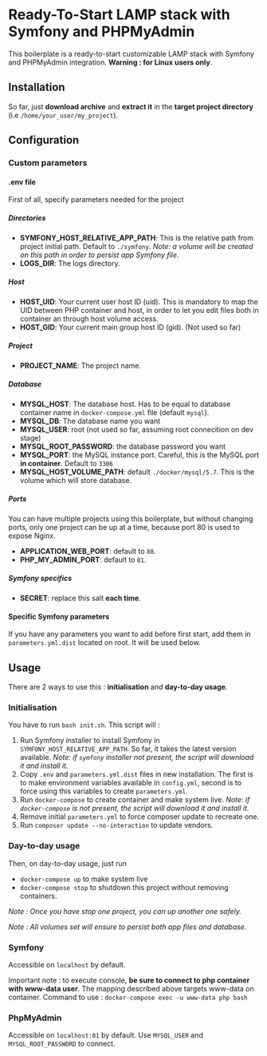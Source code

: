 # Ready-To-Start LAMP stack with Symfony and PHPMyAdmin
This boilerplate is a ready-to-start customizable LAMP stack with Symfony and PHPMyAdmin integration. 
__Warning : for Linux users only__.

## Installation
So far, just __download archive__ and __extract it__ in the __target project directory__ (i.e `/home/your_user/my_project`).

## Configuration
### Custom parameters

#### .env file
First of all, specify parameters needed for the project

##### Directories
- __SYMFONY_HOST_RELATIVE_APP_PATH__: This is the relative path from project initial path. Default to `./symfony`. _Note: a volume will be created on this path in order to persist app Symfony file_. 
- __LOGS_DIR__: The logs directory.

##### Host
- __HOST_UID__: Your current user host ID (uid). This is mandatory to map the UID between PHP container and host, in order to let you edit files both in container an through host volume access.
- __HOST_GID__: Your current main group host ID (gid). (Not used so far)

##### Project
- __PROJECT_NAME__: The project name.

##### Database
- __MYSQL_HOST__: The database host. Has to be equal to database container name in `docker-compose.yml` file (default `mysql`).    
- __MYSQL_DB__: The database name you want
- __MYSQL_USER__: root (not used so far, assuming root connecition on dev stage)
- __MYSQL_ROOT_PASSWORD__: the database password you want 
- __MYSQL_PORT__: the MySQL instance port. Careful, this is the MySQL port __in container__. Default to `3306`  
- __MYSQL_HOST_VOLUME_PATH__: default `./docker/mysql/5.7`. This is the volume which will store database.

##### Ports    

You can have multiple projects using this boilerplate, but without changing ports, only one project can be up at a time, because port 80 is used to expose Nginx.

- __APPLICATION_WEB_PORT__: default to `80`.
- __PHP_MY_ADMIN_PORT__: default to `81`.

##### Symfony specifics    
- __SECRET__: replace this salt __each time__.

#### Specific Symfony parameters
If you have any parameters you want to add before first start, add them in `parameters.yml.dist` located on root. It will be used below.

## Usage
There are 2 ways to use this : __initialisation__ and __day-to-day usage__.
### Initialisation
You have to run `bash init.sh`. This script will :
1. Run Symfony installer to install Symfony in `SYMFONY_HOST_RELATIVE_APP_PATH`. So far, it takes the latest version available. _Note: if `symfony` installer not present, the script will download it and install it._
2. Copy `.env` and `parameters.yml.dist` files in new installation. The first is to make environment variables available in `config.yml`, second is to force using this variables to create `parameters.yml`.
3. Run `docker-compose` to create container and make system live. _Note: if `docker-compose` is not present, the script will download it and install it._
4. Remove initial `parameters.yml` to force composer update to recreate one.
5. Run `composer update --no-interaction` to update vendors.

### Day-to-day usage
Then, on day-to-day usage, just run 
- `docker-compose up` to make system live
- `docker-compose stop` to shutdown this project without removing containers. 

_Note : Once you have stop one project, you can up another one safely._

_Note : All volumes set will ensure to persist both app files and database._

### Symfony
Accessible on `localhost` by default.

Important note : to execute console, __be sure to connect to php container with www-data user__. The mapping described above targets www-data on container.
Command to use : `docker-compose exec -u www-data php bash`

### PhpMyAdmin
Accessible on `localhost:81` by default. Use `MYSQL_USER` and `MYSQL_ROOT_PASSWORD` to connect.